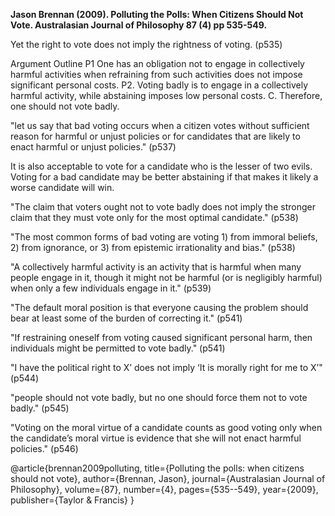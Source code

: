 **Jason Brennan (2009). Polluting the Polls: When Citizens Should Not Vote. Australasian Journal of Philosophy 87 (4) pp 535-549.**

Yet the right to vote does not imply the rightness of voting. (p535)

Argument Outline
P1 One has an obligation not to engage in collectively harmful activities when refraining from such activities does not impose significant personal costs.
P2. Voting badly is to engage in a collectively harmful activity, while
abstaining imposes low personal costs.
C. Therefore, one should not vote badly.

"let us say that bad voting occurs when a citizen votes without sufficient reason for harmful or unjust policies or for candidates that are likely to enact harmful or unjust policies." (p537)

It is also acceptable to vote for a candidate who is the lesser of two evils. Voting for a bad candidate may be better abstaining if that makes it likely a worse candidate will win.

"The claim that voters ought not to vote badly does not imply the stronger claim that they must vote only for the most optimal candidate." (p538)

"The most common forms of bad voting are voting 1) from immoral beliefs, 2) from ignorance, or 3) from epistemic irrationality and bias." (p538)

"A collectively harmful activity is an activity that is harmful when many people engage in it, though it might not be harmful (or is negligibly harmful) when only a few individuals engage in it." (p539)

"The default moral position is that everyone causing the problem should bear at least some of the burden of correcting it." (p541)

"If restraining oneself from voting caused significant personal harm, then individuals might be permitted to vote badly." (p541)

"I have the political right to X’ does not imply ‘It is morally right for me to X’" (p544)

"people should not vote badly, but no one should force them not to vote badly." (p545)

"Voting on the moral virtue of a candidate counts as good voting only when the candidate’s moral virtue is evidence that she will not enact harmful policies." (p546)

@article{brennan2009polluting,
  title={Polluting the polls: when citizens should not vote},
  author={Brennan, Jason},
  journal={Australasian Journal of Philosophy},
  volume={87},
  number={4},
  pages={535--549},
  year={2009},
  publisher={Taylor \& Francis}
}
